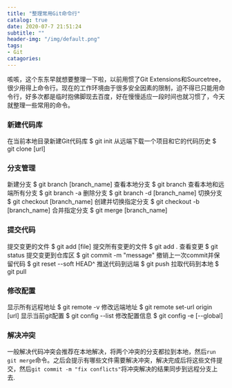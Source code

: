```yaml
---
title: "整理常用Git命令行"
catalog: true
date: 2020-07-7 21:51:24
subtitle: ""
header-img: "/img/default.png"
tags:
- Git
catagories:
---
```


咳咳，这个东东早就想要整理一下啦，以前用惯了Git Extensions和Sourcetree，很少用得上命令行。现在的工作环境由于很多安全因素的限制，迫不得已只能用命令行，好多次都是临时抱佛脚现去百度，好在慢慢适应一段时间也就习惯了，今天就整理一些常用的命令。

### 新建代码库
在当前本地目录新建Git代码库
$ git init
从远端下载一个项目和它的代码历史 
$ git clone [url]

### 分支管理
新建分支
$ git branch [branch_name]
查看本地分支
$ git branch
查看本地和远端所有分支
$ git branch -a 
删除分支
$ git branch -d [branch_name]
切换分支
$ git checkout [branch_name]
创建并切换指定分支
$ git checkout -b [branch_name]
合并指定分支
$ git merge [branch_name]

### 提交代码
提交变更的文件
$ git add [file]
提交所有变更的文件
$ git add .
查看变更
$ git status
提交变更到仓库区
$ git commit -m "message"
撤销上一次commit并保留代码
$ git reset --soft HEAD^
推送代码到远端
$ git push 
拉取代码到本地
$ git pull

### 修改配置
显示所有远程地址
$ git remote -v
修改远端地址
$ git remote set-url origin [url]
显示当前git配置
$ git config --list
修改配置信息
$ git config -e [--global]

### 解决冲突
一般解决代码冲突会推荐在本地解决，将两个冲突的分支都拉到本地，然后`run git merge`命令。之后会提示有哪些文件需要解决冲突，解决完成后将这些文件提交，然后`git commit -m "fix conflicts"`将冲突解决的结果同步到远程分支上去.








